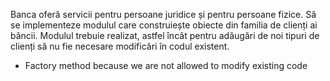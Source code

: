 Banca oferă servicii pentru persoane juridice și pentru persoane fizice. Să se implementeze modulul care construiește obiecte din familia de clienți ai băncii. Modulul trebuie realizat, astfel încât pentru adăugări de noi tipuri de clienți să nu fie necesare modificări în codul existent.

- Factory method because we are not allowed to modify existing code
